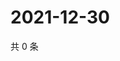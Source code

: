 # 2021-12-30

共 0 条

<!-- BEGIN WEIBO -->
<!-- 最后更新时间 Thu Dec 30 2021 18:12:58 GMT+0800 (China Standard Time) -->

<!-- END WEIBO -->
